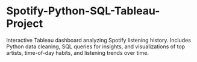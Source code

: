 # Spotify-Python-SQL-Tableau-Project
Interactive Tableau dashboard analyzing Spotify listening history. Includes Python data cleaning, SQL queries for insights, and visualizations of top artists, time-of-day habits, and listening trends over time.
